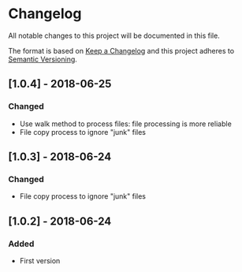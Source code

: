# Changelog
All notable changes to this project will be documented in this file.

The format is based on [Keep a Changelog](http://keepachangelog.com/en/1.0.0/)
and this project adheres to [Semantic Versioning](http://semver.org/spec/v2.0.0.html).

## [1.0.4] - 2018-06-25
### Changed
- Use walk method to process files: file processing is more reliable
- File copy process to ignore "junk" files

## [1.0.3] - 2018-06-24
### Changed
- File copy process to ignore "junk" files

## [1.0.2] - 2018-06-24
### Added
- First version
